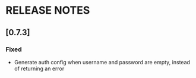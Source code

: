 # RELEASE NOTES

## [0.7.3]

### Fixed
- Generate auth config when username and password are empty, instead of returning an error
